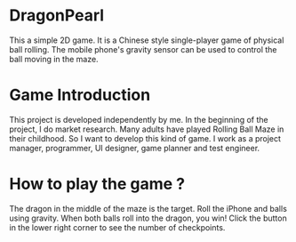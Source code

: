 # DragonPearl
This a simple 2D game. It is a Chinese style single-player game of physical ball rolling. The mobile phone's gravity sensor can be used to control the ball moving in the maze.

# Game Introduction
This project is developed independently by me. In the beginning of the project, I do market research. Many adults have played Rolling Ball Maze in their childhood. So I want to develop this kind of game. I work as a project manager, programmer, UI designer, game planner and test engineer.


# How to play the game ?
The dragon in the middle of the maze is the target. Roll the iPhone and balls using gravity. When both balls roll into the dragon, you win!
Click the button in the lower right corner to see the number of checkpoints.

